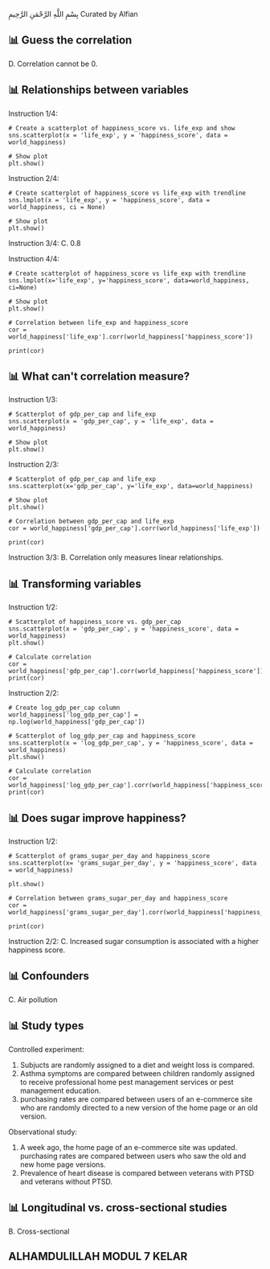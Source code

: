 بِسْمِ اللَّهِ الرَّحْمَنِ الرَّحِيمِ
Curated by Alfian

## 📊 Guess the correlation ##
D. Correlation cannot be 0.

## 📊 Relationships between variables ##
Instruction 1/4:

    # Create a scatterplot of happiness_score vs. life_exp and show
    sns.scatterplot(x = 'life_exp', y = 'happiness_score', data = world_happiness)

    # Show plot
    plt.show()

Instruction 2/4:

    # Create scatterplot of happiness_score vs life_exp with trendline
    sns.lmplot(x = 'life_exp', y = 'happiness_score', data = world_happiness, ci = None)

    # Show plot
    plt.show()

Instruction 3/4:
C. 0.8

Instruction 4/4:

    # Create scatterplot of happiness_score vs life_exp with trendline
    sns.lmplot(x='life_exp', y='happiness_score', data=world_happiness, ci=None)

    # Show plot
    plt.show()

    # Correlation between life_exp and happiness_score
    cor = world_happiness['life_exp'].corr(world_happiness['happiness_score'])

    print(cor)

## 📊 What can't correlation measure? ##
Instruction 1/3:

    # Scatterplot of gdp_per_cap and life_exp
    sns.scatterplot(x = 'gdp_per_cap', y = 'life_exp', data = world_happiness)

    # Show plot
    plt.show()

Instruction 2/3:

    # Scatterplot of gdp_per_cap and life_exp
    sns.scatterplot(x='gdp_per_cap', y='life_exp', data=world_happiness)

    # Show plot
    plt.show()
    
    # Correlation between gdp_per_cap and life_exp
    cor = world_happiness['gdp_per_cap'].corr(world_happiness['life_exp'])

    print(cor)

Instruction 3/3:
B. Correlation only measures linear relationships.

## 📊 Transforming variables ##
Instruction 1/2:

    # Scatterplot of happiness_score vs. gdp_per_cap
    sns.scatterplot(x = 'gdp_per_cap', y = 'happiness_score', data = world_happiness)
    plt.show()

    # Calculate correlation
    cor = world_happiness['gdp_per_cap'].corr(world_happiness['happiness_score'])
    print(cor)

Instruction 2/2:

    # Create log_gdp_per_cap column
    world_happiness['log_gdp_per_cap'] = np.log(world_happiness['gdp_per_cap'])

    # Scatterplot of log_gdp_per_cap and happiness_score
    sns.scatterplot(x = 'log_gdp_per_cap', y = 'happiness_score', data = world_happiness)
    plt.show()

    # Calculate correlation
    cor = world_happiness['log_gdp_per_cap'].corr(world_happiness['happiness_score'])
    print(cor)

## 📊 Does sugar improve happiness? ##
Instruction 1/2:

    # Scatterplot of grams_sugar_per_day and happiness_score
    sns.scatterplot(x= 'grams_sugar_per_day', y = 'happiness_score', data = world_happiness)

    plt.show()

    # Correlation between grams_sugar_per_day and happiness_score
    cor = world_happiness['grams_sugar_per_day'].corr(world_happiness['happiness_score'])

    print(cor)

Instruction 2/2:
C. Increased sugar consumption is associated with a higher happiness score.

## 📊 Confounders ##
C. Air pollution

## 📊 Study types ##
Controlled experiment:
1. Subjucts are randomly assigned to a diet and weight loss is compared.
2. Asthma symptoms are compared between children randomly assigned to receive professional home pest management services or pest management education.
3. purchasing rates are compared between users of an e-commerce site who are randomly directed to a new version of the home page or an old version.

Observational study:
1. A week ago, the home page of an e-commerce site was updated. purchasing rates are compared between users who saw the old and new home page versions.
2. Prevalence of heart disease is compared between veterans with PTSD and veterans without PTSD.

## 📊 Longitudinal vs. cross-sectional studies ##
B. Cross-sectional

## **ALHAMDULILLAH MODUL 7 KELAR**
